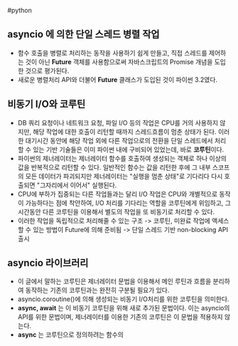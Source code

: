 #python 
## asyncio 에 의한 단일 스레드 병렬 작업
- 함수 호출을 병렬로 처리하는 동작을 사용하기 쉽게 만들고, 직접 스레드를 제어하는 것이 아닌 **Future** 객체를 사용함으로써 자바스크립트의 Promise 개념을 도입한 것으로 평가된다.
- 새로운 병렬처리 API와 더불어 **Future** 클래스가 도입된 것이 파이썬 3.2였다.
## 비동기 I/O와 코루틴
- DB 쿼리 요청이나 네트워크 요청, 파일 I/O 등의 작업은 CPU를 거의 사용하지 않지만, 해당 작업에 대한 호출이 리턴할 때까지 스레드흐름이 멈춘 상태가 된다.
	  이러한 대기시간 동안에 해당 작업 외에 다른 작업으로의 전환을 단일 스레드에서 처리할 수 있는 기반 기술들은 이미 파이썬 내에 구비되어 있었는데, 바로 **코루틴**이다.
- 파이썬의 제너레이터는 제너레이터 함수를 호출하여 생성되는 객체로 하나 이상의 값을 반복적으로 리턴할 수 있다. 일반적인 함수는 값을 리턴한 후에 그 내부 스코프의 모든 데이터가 파괴되지만 제너레이터는 "실행을 멈춘 상태"로 기다리다 다시 호출되면 "그자리에서 이어서" 실행된다.
- CPU에 부하가 집중되는 다른 작업들과는 달리 I/O 작업은 CPU와 개별적으로 동작이 가능하다는 점에 착안하여, I/O 처리를 기다리는 역할을 코루틴에게 위임하고, 그 시간동안 다른 코루틴을 이용해서 별도의 작업을 또 비동기로 처리할 수 있다.
- 이러한 작업을 독립적으로 처리해줄 수 있는 구조 -> 코루틴, 미완료 작업에 액세스할 수 있는 방법이 Future에 의해 준비됨 -> 단일 스레드 기반 non-blocking API 출시
## asyncio 라이브러리
- 이 글에서 말하는 코루틴은 제너레이터 문법을 이용해서 메인 루틴과 흐름을 분리하여 동작하는 기존의 코루틴과는 완전히 구분될 필요가 있다.
- asyncio.coroutine()에 의해 생성되는 비동기 I/O처리를 위한 코루틴을 의미한다.
- **async, await** 는 이 비동기 코루틴을 위해 새로 추가된 문법이다. 이는 asyncio의 API를 위한 문법이며, 제너레이터를 이용한 기존의 코루틴은 이 문법을 적용하지 않는다.
- **async** 는 코루틴으로 정의하려는 함수의 